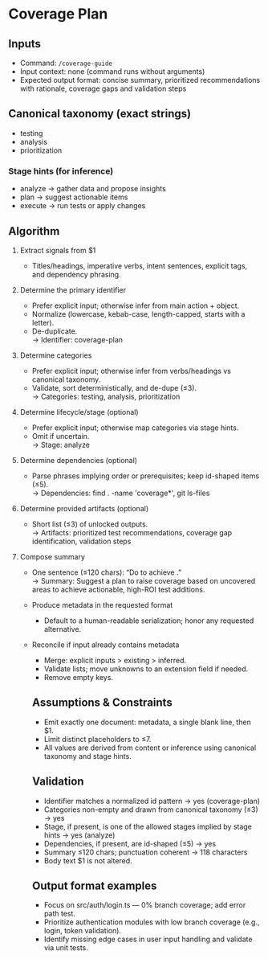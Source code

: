 # Coverage Plan

## Inputs

- Command: `/coverage-guide`
- Input context: none (command runs without arguments)
- Expected output format: concise summary, prioritized recommendations with rationale, coverage gaps and validation steps

## Canonical taxonomy (exact strings)

- testing
- analysis
- prioritization

### Stage hints (for inference)

- analyze → gather data and propose insights
- plan → suggest actionable items
- execute → run tests or apply changes

## Algorithm

1. Extract signals from $1
   - Titles/headings, imperative verbs, intent sentences, explicit tags, and dependency phrasing.

2. Determine the primary identifier
   - Prefer explicit input; otherwise infer from main action + object.
   - Normalize (lowercase, kebab-case, length-capped, starts with a letter).
   - De-duplicate.  
     → Identifier: coverage-plan

3. Determine categories
   - Prefer explicit input; otherwise infer from verbs/headings vs canonical taxonomy.
   - Validate, sort deterministically, and de-dupe (≤3).  
     → Categories: testing, analysis, prioritization

4. Determine lifecycle/stage (optional)
   - Prefer explicit input; otherwise map categories via stage hints.
   - Omit if uncertain.  
     → Stage: analyze

5. Determine dependencies (optional)
   - Parse phrases implying order or prerequisites; keep id-shaped items (≤5).  
     → Dependencies: find . -name 'coverage\*', git ls-files

6. Determine provided artifacts (optional)
   - Short list (≤3) of unlocked outputs.  
     → Artifacts: prioritized test recommendations, coverage gap identification, validation steps

7. Compose summary
   - One sentence (≤120 chars): “Do <verb> <object> to achieve <outcome>.”  
     → Summary: Suggest a plan to raise coverage based on uncovered areas to achieve actionable, high-ROI test additions.

8. Produce metadata in the requested format
   - Default to a human-readable serialization; honor any requested alternative.

9. Reconcile if input already contains metadata
   - Merge: explicit inputs > existing > inferred.
   - Validate lists; move unknowns to an extension field if needed.
   - Remove empty keys.

## Assumptions & Constraints

- Emit exactly one document: metadata, a single blank line, then $1.
- Limit distinct placeholders to ≤7.
- All values are derived from content or inference using canonical taxonomy and stage hints.

## Validation

- Identifier matches a normalized id pattern → yes (coverage-plan)
- Categories non-empty and drawn from canonical taxonomy (≤3) → yes
- Stage, if present, is one of the allowed stages implied by stage hints → yes (analyze)
- Dependencies, if present, are id-shaped (≤5) → yes
- Summary ≤120 chars; punctuation coherent → 118 characters
- Body text $1 is not altered.

## Output format examples

- Focus on src/auth/login.ts — 0% branch coverage; add error path test.
- Prioritize authentication modules with low branch coverage (e.g., login, token validation).
- Identify missing edge cases in user input handling and validate via unit tests.
